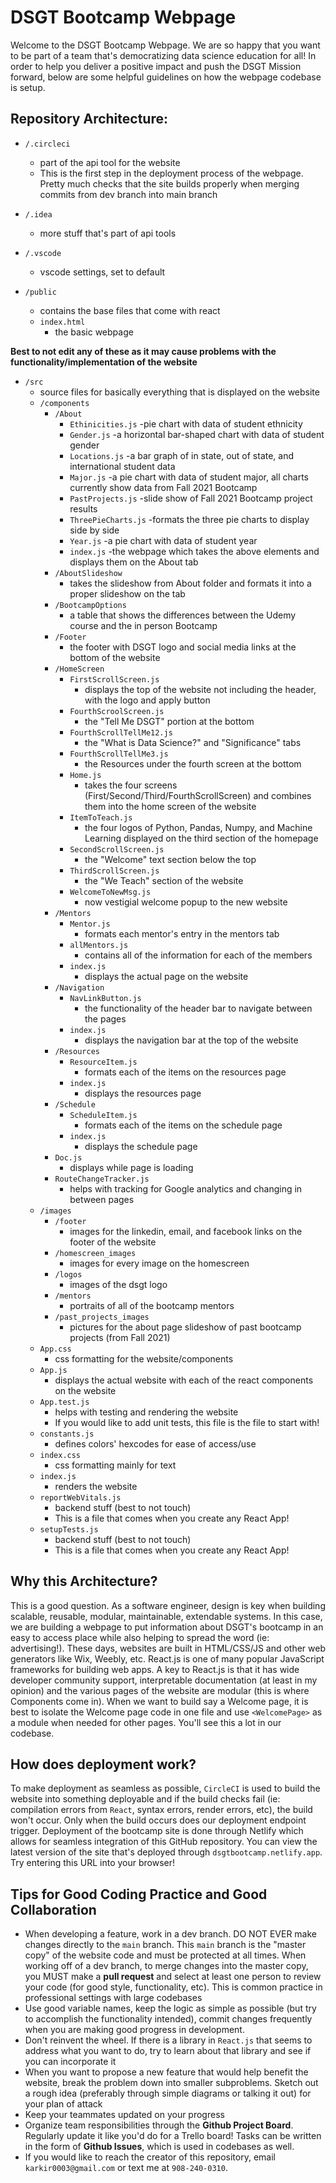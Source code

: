 # DSGT Bootcamp Webpage

Welcome to the DSGT Bootcamp Webpage. We are so happy that you want to be part of a team that's democratizing data science education for all! In order to help you deliver a positive impact and push the DSGT Mission forward, below are some helpful guidelines on how the webpage codebase is setup. 

## Repository Architecture:
* `/.circleci`
	- part of the api tool for the website
	- This is the first step in the deployment process of the webpage. Pretty much
	checks that the site builds properly when merging commits from dev branch into main branch

* `/.idea`
	- more stuff that's part of api tools

* `/.vscode`
	- vscode settings, set to default

* `/public`
	- contains the base files that come with react
	- `index.html`
		- the basic webpage

**Best to not edit any of these as it may cause problems with the functionality/implementation of the website**


* `/src`
	* source files for basically everything that is displayed on the website
	- `/components`
		* `/About`
			* `Ethinicities.js`
				-pie chart with data of student ethnicity
			* `Gender.js`
				-a horizontal bar-shaped chart with data of student gender
			* `Locations.js`
				-a bar graph of in state, out of state, and international student data
			* `Major.js`
				-a pie chart with data of student major, all charts currently show data from Fall 2021 Bootcamp
			* `PastProjects.js`
				-slide show of Fall 2021 Bootcamp project results
			* `ThreePieCharts.js`
				-formats the three pie charts to display side by side
			* `Year.js`
				-a pie chart with data of student year
			* `index.js`
				-the webpage which takes the above elements and displays them on the About tab
		* `/AboutSlideshow`
			* takes the slideshow from About folder and formats it into a proper slideshow on the tab
		* `/BootcampOptions`
			* a table that shows the differences between the Udemy course and the in person Bootcamp
		* `/Footer`
			- the footer with DSGT logo and social media links at the bottom of the website
		* `/HomeScreen`
			* `FirstScrollScreen.js`
				- displays the top of the website not including the header, with the logo and apply button
			* `FourthScroolScreen.js`
				- the "Tell Me DSGT" portion at the bottom
			* `FourthScrollTellMe12.js`
				- the "What is Data Science?" and "Significance" tabs
			* `FourthScrollTellMe3.js`
				- the Resources under the fourth screen at the bottom
			* `Home.js`
				- takes the four screens (First/Second/Third/FourthScrollScreen) and combines them into the home screen of the website
			* `ItemToTeach.js`
				- the four logos of Python, Pandas, Numpy, and Machine Learning displayed on the third section of the homepage
			* `SecondScrollScreen.js`
				- the "Welcome" text section below the top
			* `ThirdScrollScreen.js`
				- the "We Teach" section of the website
			* `WelcomeToNewMsg.js`
				- now vestigial welcome popup to the new website
		* `/Mentors`
			* `Mentor.js`
				- formats each mentor's entry in the mentors tab
			* `allMentors.js`
				- contains all of the information for each of the members
			* `index.js`
				- displays the actual page on the website
		* `/Navigation`
			* `NavLinkButton.js`
				- the functionality of the header bar to navigate between the pages
			* `index.js`
				- displays the navigation bar at the top of the website
		* `/Resources`
			* `ResourceItem.js`
				- formats each of the items on the resources page
			* `index.js`
				- displays the resources page
		* `/Schedule`
			* `ScheduleItem.js`
				- formats each of the items on the schedule page
			* `index.js`
				- displays the schedule page
		* `Doc.js`
			- displays while page is loading
		* `RouteChangeTracker.js`
			- helps with tracking for Google analytics and changing in between pages
	* `/images`
		* `/footer`
			- images for the linkedin, email, and facebook links on the footer of the website
		* `/homescreen_images`
			- images for every image on the homescreen
		* `/logos`
			- images of the dsgt logo
		* `/mentors`
			- portraits of all of the bootcamp mentors
		* `/past_projects_images`
			- pictures for the about page slideshow of past bootcamp projects (from Fall 2021)
	* `App.css`
		- css formatting for the website/components
	* `App.js`
		- displays the actual website with each of the react components on the website
	* `App.test.js`
		- helps with testing and rendering the website
		- If you would like to add unit tests, this file is the file to start with!
	* `constants.js`
		- defines colors' hexcodes for ease of access/use
	* `index.css`
		- css formatting mainly for text
	* `index.js`
		- renders the website
	* `reportWebVitals.js`
		- backend stuff (best to not touch)
        - This is a file that comes when you create any React App!
	* `setupTests.js`
		- backend stuff (best to not touch)
		- This is a file that comes when you create any React App!
## Why this Architecture?
This is a good question. As a software engineer, design is key when building scalable, reusable, modular, maintainable, extendable systems. In this case, we are building a webpage to put information about DSGT's bootcamp in an easy to access place while also helping to spread the word (ie: advertising!). These days, websites are built in HTML/CSS/JS and other web generators like Wix, Weebly, etc. React.js is one of many popular JavaScript frameworks for building web apps. A key to React.js is that it has wide developer community support, interpretable documentation (at least in my opinion) and the various pages of the website are modular (this is where Components come in). When we want to build say a Welcome page, it is best to isolate the Welcome page code in one file and use `<WelcomePage>` as a module when needed for other pages. You'll see this a lot in our codebase. 

## How does deployment work?
To make deployment as seamless as possible, `CircleCI` is used to build the website into something deployable and if the build checks fail (ie: compilation errors from `React`, syntax errors, render errors, etc), the build won't occur. Only when the build occurs does our deployment endpoint trigger. Deployment of the bootcamp site is done through Netlify which allows for seamless integration of this GitHub repository. You can view the latest version of the site that's deployed through `dsgtbootcamp.netlify.app`. Try entering this URL into your browser!

## Tips for Good Coding Practice and Good Collaboration
* When developing a feature, work in a dev branch. DO NOT EVER make changes directly to the `main` branch. This `main` branch is the "master copy" of the website code and must be protected at all times. When working off of a dev branch, to merge changes into the master copy, you MUST make a **pull request** and select at least one person to review your code (for good style, functionality, etc). This is common practice in professional settings with large codebases
* Use good variable names, keep the logic as simple as possible (but try to accomplish the functionality intended), commit changes frequently when you are making good progress in development. 
* Don't reinvent the wheel. If there is a library in `React.js` that seems to address what you want to do, try to learn about that library and see if you can incorporate it
* When you want to propose a new feature that would help benefit the website, break the problem down into smaller subproblems. Sketch out a rough idea (preferably through simple diagrams or talking it out) for your plan of attack
* Keep your teammates updated on your progress
* Organize  team responsibilities through the **Github Project Board**. Regularly update it like you'd do for a Trello board! Tasks can be written in the form of **Github Issues**, which is used in codebases as well. 
* If you would like to reach the creator of this repository, email `karkir0003@gmail.com` or text me at `908-240-0310`. 
